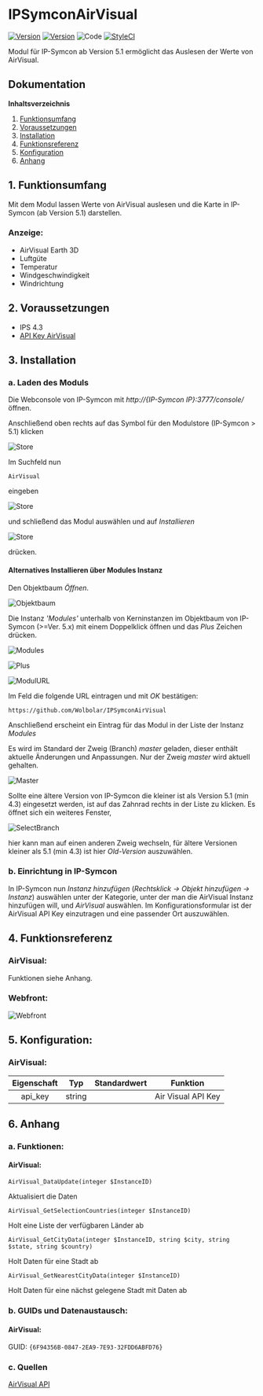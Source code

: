 # IPSymconAirVisual
[![Version](https://img.shields.io/badge/Symcon-PHPModul-red.svg)](https://www.symcon.de/service/dokumentation/entwicklerbereich/sdk-tools/sdk-php/)
[![Version](https://img.shields.io/badge/Symcon%20Version-%3E%205.1-green.svg)](https://www.symcon.de/service/dokumentation/installation/)
![Code](https://img.shields.io/badge/Code-PHP-blue.svg)
[![StyleCI](https://github.styleci.io/repos/124274375/shield?branch=master)](https://github.styleci.io/repos/124274375)

Modul für IP-Symcon ab Version 5.1 ermöglicht das Auslesen der Werte von AirVisual.

## Dokumentation

**Inhaltsverzeichnis**

1. [Funktionsumfang](#1-funktionsumfang)  
2. [Voraussetzungen](#2-voraussetzungen)  
3. [Installation](#3-installation)  
4. [Funktionsreferenz](#4-funktionsreferenz)
5. [Konfiguration](#5-konfiguration)  
6. [Anhang](#6-anhang)  

## 1. Funktionsumfang

Mit dem Modul lassen Werte von AirVisual auslesen und die Karte in IP-Symcon (ab Version 5.1) darstellen. 

### Anzeige:  

 - AirVisual Earth 3D 
 - Luftgüte
 - Temperatur
 - Windgeschwindigkeit
 - Windrichtung
  
## 2. Voraussetzungen

 - IPS 4.3
 - [API Key AirVisual](https://www.airvisual.com/api "API Key AirVisual")

## 3. Installation

### a. Laden des Moduls

Die Webconsole von IP-Symcon mit _http://{IP-Symcon IP}:3777/console/_ öffnen. 


Anschließend oben rechts auf das Symbol für den Modulstore (IP-Symcon > 5.1) klicken

![Store](img/store_icon.png?raw=true "open store")

Im Suchfeld nun

```
AirVisual
```  

eingeben

![Store](img/module_store_search.png?raw=true "module search")

und schließend das Modul auswählen und auf _Installieren_

![Store](img/install.png?raw=true "install")

drücken.


#### Alternatives Installieren über Modules Instanz

Den Objektbaum _Öffnen_.

![Objektbaum](img/objektbaum.png?raw=true "Objektbaum")	

Die Instanz _'Modules'_ unterhalb von Kerninstanzen im Objektbaum von IP-Symcon (>=Ver. 5.x) mit einem Doppelklick öffnen und das  _Plus_ Zeichen drücken.

![Modules](img/Modules.png?raw=true "Modules")	

![Plus](img/plus.png?raw=true "Plus")	

![ModulURL](img/add_module.png?raw=true "Add Module")
 
Im Feld die folgende URL eintragen und mit _OK_ bestätigen:

```
https://github.com/Wolbolar/IPSymconAirVisual
```  
	
Anschließend erscheint ein Eintrag für das Modul in der Liste der Instanz _Modules_    

Es wird im Standard der Zweig (Branch) _master_ geladen, dieser enthält aktuelle Änderungen und Anpassungen.
Nur der Zweig _master_ wird aktuell gehalten.

![Master](img/master.png?raw=true "master") 

Sollte eine ältere Version von IP-Symcon die kleiner ist als Version 5.1 (min 4.3) eingesetzt werden, ist auf das Zahnrad rechts in der Liste zu klicken.
Es öffnet sich ein weiteres Fenster,

![SelectBranch](img/select_branch.png?raw=true "select branch") 

hier kann man auf einen anderen Zweig wechseln, für ältere Versionen kleiner als 5.1 (min 4.3) ist hier
_Old-Version_ auszuwählen. 


### b. Einrichtung in IP-Symcon
	
In IP-Symcon nun _Instanz hinzufügen_ (_Rechtsklick -> Objekt hinzufügen -> Instanz_) auswählen unter der Kategorie, unter der man die AirVisual Instanz hinzufügen will,
und _AirVisual_ auswählen.
Im Konfigurationsformular ist der AirVisual API Key einzutragen und eine passender Ort auszuwählen. 

## 4. Funktionsreferenz

### AirVisual:

Funktionen siehe Anhang.

### Webfront:
	
![Webfront](img/AirVisual.png?raw=true "Webfront")


## 5. Konfiguration:

### AirVisual:

| Eigenschaft | Typ     | Standardwert | Funktion                                  |
| :---------: | :-----: | :----------: | :---------------------------------------: |
| api_key     | string  |              | Air Visual API Key                        |


## 6. Anhang

###  a. Funktionen:

#### AirVisual:

`AirVisual_DataUpdate(integer $InstanceID)`

Aktualisiert die Daten

`AirVisual_GetSelectionCountries(integer $InstanceID)`

Holt eine Liste der verfügbaren Länder ab

`AirVisual_GetCityData(integer $InstanceID, string $city, string $state, string $country)`

Holt Daten für eine Stadt ab

`AirVisual_GetNearestCityData(integer $InstanceID)`

Holt Daten für eine nächst gelegene Stadt mit Daten ab


###  b. GUIDs und Datenaustausch:

#### AirVisual:

GUID: `{6F94356B-0847-2EA9-7E93-32FDD6ABFD76}` 

### c. Quellen

[AirVisual API](https://www.airvisual.com/api "AirVisual API")